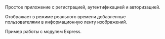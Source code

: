 Простое приложение с регистрацией, аутентификацией и авторизацией.

Отображает в режиме реального времени добавленные пользователями в информационную ленту изображений.

Пример работы с модулем Express.
